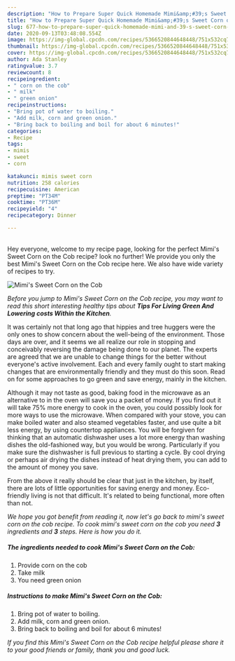 ```yaml
---
description: "How to Prepare Super Quick Homemade Mimi&amp;#39;s Sweet Corn on the Cob"
title: "How to Prepare Super Quick Homemade Mimi&amp;#39;s Sweet Corn on the Cob"
slug: 677-how-to-prepare-super-quick-homemade-mimi-and-39-s-sweet-corn-on-the-cob
date: 2020-09-13T03:48:08.554Z
image: https://img-global.cpcdn.com/recipes/5366520844648448/751x532cq70/mimis-sweet-corn-on-the-cob-recipe-main-photo.jpg
thumbnail: https://img-global.cpcdn.com/recipes/5366520844648448/751x532cq70/mimis-sweet-corn-on-the-cob-recipe-main-photo.jpg
cover: https://img-global.cpcdn.com/recipes/5366520844648448/751x532cq70/mimis-sweet-corn-on-the-cob-recipe-main-photo.jpg
author: Ada Stanley
ratingvalue: 3.7
reviewcount: 8
recipeingredient:
- " corn on the cob"
- " milk"
- " green onion"
recipeinstructions:
- "Bring pot of water to boiling."
- "Add milk, corn and green onion."
- "Bring back to boiling and boil for about 6 minutes!"
categories:
- Recipe
tags:
- mimis
- sweet
- corn

katakunci: mimis sweet corn 
nutrition: 258 calories
recipecuisine: American
preptime: "PT34M"
cooktime: "PT36M"
recipeyield: "4"
recipecategory: Dinner

---
```

<br>
Hey everyone, welcome to my recipe page, looking for the perfect Mimi&#39;s Sweet Corn on the Cob recipe? look no further! We provide you only the best Mimi&#39;s Sweet Corn on the Cob recipe here. We also have wide variety of recipes to try.
<br>


![Mimi&#39;s Sweet Corn on the Cob](https://img-global.cpcdn.com/recipes/5366520844648448/751x532cq70/mimis-sweet-corn-on-the-cob-recipe-main-photo.jpg)

<i>Before you jump to Mimi&#39;s Sweet Corn on the Cob recipe, you may want to read this short interesting healthy tips about 
<strong>Tips For Living Green And Lowering costs Within the Kitchen</strong>.</i>
</br>

It was certainly not that long ago that hippies and tree huggers were the only ones to show concern about the well-being of the environment. Those days are over, and it seems we all realize our role in stopping and conceivably reversing the damage being done to our planet. The experts are agreed that we are unable to change things for the better without everyone's active involvement. Each and every family ought to start making changes that are environmentally friendly and they must do this soon. Read on for some approaches to go green and save energy, mainly in the kitchen.

Although it may not taste as good, baking food in the microwave as an alternative to in the oven will save you a packet of money. If you find out it will take 75% more energy to cook in the oven, you could possibly look for more ways to use the microwave. When compared with your stove, you can make boiled water and also steamed vegetables faster, and use quite a bit less energy, by using countertop appliances. You will be forgiven for thinking that an automatic dishwasher uses a lot more energy than washing dishes the old-fashioned way, but you would be wrong. Particularly if you make sure the dishwasher is full previous to starting a cycle. By cool drying or perhaps air drying the dishes instead of heat drying them, you can add to the amount of money you save.

From the above it really should be clear that just in the kitchen, by itself, there are lots of little opportunities for saving energy and money. Eco-friendly living is not that difficult. It's related to being functional, more often than not.


<i>We hope you got benefit from reading it, now let's go back to mimi&#39;s sweet corn on the cob recipe. To cook mimi&#39;s sweet corn on the cob you need <strong>3</strong> ingredients and <strong>3</strong> steps. Here is how you do it.
</i>

##### The ingredients needed to cook Mimi&#39;s Sweet Corn on the Cob:

1. Provide  corn on the cob
1. Take  milk
1. You need  green onion


##### Instructions to make Mimi&#39;s Sweet Corn on the Cob:

1. Bring pot of water to boiling.
1. Add milk, corn and green onion.
1. Bring back to boiling and boil for about 6 minutes!


<i>If you find this Mimi&#39;s Sweet Corn on the Cob recipe helpful please share it to your good friends or family, thank you and good luck.</i>
